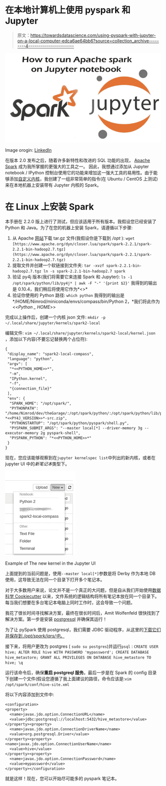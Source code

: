 # 在本地计算机上使用 pyspark 和 Jupyter

> 原文：<https://towardsdatascience.com/using-pyspark-with-jupyter-on-a-local-computer-edca6ae64bb6?source=collection_archive---------4----------------------->

![](img/2371dd657e5ef5494a097b28a5f3ca35.png)

Image orogin: [LinkedIn](https://www.linkedin.com/pulse/how-run-apache-spark-jupyter-notebook-praneeth-bellamkonda/)

在版本 2.0 发布之后，随着许多新特性和改进的 SQL 功能的出现， [Apache Spark](https://spark.apache.org/) 成为我所掌握的更强大的工具之一。
因此，我想通过添加从 Jupyter notebook / IPython 控制台使用它的功能来增加这一强大工具的易用性。由于能够添加[自定义内核](https://github.com/jupyter/jupyter/wiki/Jupyter-kernels)，我创建了一组非常简单的指令(在 Ubuntu / CentOS 上测试)来在本地机器上安装带有 Jupyter 内核的 Spark。

# 在 Linux 上安装 Spark

本手册在 2.2.0 版上进行了测试，但应该适用于所有版本。我假设您已经安装了 Python 和 Java。为了在您的机器上安装 Spark，请遵循以下步骤:

1.  从 Apache [网站](http://spark.apache.org/downloads.html)下载 tar.gz 文件(我假设你是下载到 */opt* ):
    `wget [https://www.apache.org/dyn/closer.lua/spark/spark-2.2.1/spark-2.2.1-bin-hadoop2.7.tgz](https://www.apache.org/dyn/closer.lua/spark/spark-2.2.1/spark-2.2.1-bin-hadoop2.7.tgz)`
2.  提取文件并创建一个软链接到文件夹:
    `tar -xvzf spark-2.2.1-bin-hadoop2.7.tgz
    ln -s spark-2.2.1-bin-hadoop2.7 spark`
3.  验证 py4j 版本(我们将需要它来连接 Spark 和 Jupyter):
    `ls -1 /opt/spark/python/lib/py4j* | awk -F "-" '{print $2}'` 我得到的输出是 0.10.4，我们稍后将使用它作为*<<PY4J _ VERSION>>*
4.  验证你使用的 Python 路径:
    `which python` 我得到的输出是*/HOME/Nimrod/miniconda/envs/compass/bin/Python 2，*我们将此作为<<*Python _ HOME*>>

完成以上操作后，创建一个内核 json 文件:
`mkdir -p ~/.local/share/jupyter/kernels/spark2-local`

编辑文件:
`vim ~/.local/share/jupyter/kernels/spark2-local/kernel.json` ，添加以下内容(不要忘记替换两个占位符):

```
{
 "display_name": "spark2-local-compass",
 "language": "python",
 "argv": [
  "*<<PYTHON_HOME>>*",
  "-m",
  "IPython.kernel",
  "-f",
  "{connection_file}"
 ],
 "env": {
  "SPARK_HOME": "/opt/spark/",
  "PYTHONPATH": "/home/Nimrod/dev/theGarage/:/opt/spark/python/:/opt/spark/python/lib/py4j-*<<PY4J_VERSION>>*-src.zip",
  "PYTHONSTARTUP": "/opt/spark/python/pyspark/shell.py",
  "PYSPARK_SUBMIT_ARGS": "--master local[*] --driver-memory 3g --executor-memory 2g pyspark-shell",
  "PYSPARK_PYTHON": "*<<PYTHON_HOME>>*"
 }
}
```

现在，您应该能够观察到在`jupyter kernelspec list`中列出的新内核，或者在 jupyter UI 中的*新笔记本*类型下。

![](img/afccad5eee67546695066938f9f652bb.png)

Example of The new kernel in the Jupyter UI

上面提到的当前问题是，使用`--master local[*]`参数是将 Derby 作为本地 DB 使用，这导致无法在同一个目录下打开多个笔记本。

对于大多数用户来说，论文并不是一个真正的大问题，但是自从我们开始使用[数据科学 Cookiecutter](https://drivendata.github.io/cookiecutter-data-science/) 以来，文件系统的逻辑结构将所有笔记本放在同一个目录下。每当我们想要在多台笔记本电脑上同时工作时，这会导致一个问题。

我花了很长时间寻找解决方案，最终在很长时间后，Amit Wolfenfeld 很快找到了解决方案。第一步是安装 [postgresql](https://www.postgresql.org/) 并确保其运行！

为了让 pySpark 使用 postgresql，我们需要 JDBC 驱动程序，从这里的[下载它们并保存到 */opt/spark/jars/中。*](https://jdbc.postgresql.org/download.html)

接下来，将用户更改为 postgres ( `sudo su postgres`)并运行`psql` :
`CREATE USER hive;
ALTER ROLE hive WITH PASSWORD 'mypassword';
CREATE DATABASE hive_metastore;
GRANT ALL PRIVILEGES ON DATABASE hive_metastore TO hive;
\q`

运行该命令后，确保**重启 postgreql 服务**。最后一步是在 Spark 的 config 目录下创建一个文件(假设您遵循了我上面建议的路径，命令应该是:`vim /opt/spark/conf/hive-site.xml`

将以下内容添加到文件中:

```
<configuration>
<property>
  <name>javax.jdo.option.ConnectionURL</name>
  <value>jdbc:postgresql://localhost:5432/hive_metastore</value>
</property><property>
  <name>javax.jdo.option.ConnectionDriverName</name>
  <value>org.postgresql.Driver</value>
</property><property>
<name>javax.jdo.option.ConnectionUserName</name>
  <value>hive</value>
</property><property>
  <name>javax.jdo.option.ConnectionPassword</name>
  <value>mypassword</value>
</property></configuration>
```

就是这样！现在，您可以开始尽可能多的 pyspark 笔记本。